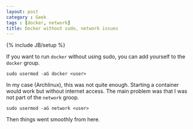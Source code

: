 ```yaml
---
layout: post
category : Geek
tags : [docker, network]
title: Docker without sudo, network issues
---
```

{% include JB/setup %}

If you want to run `docker` without using sudo, you can add yourself to the `docker` group.

```
sudo usermod -aG docker <user>
```

In my case (Archlinux), this was not quite enough. Starting a container would work but
without internet access. The main problem was that I was not part of the `network` groop.

```
sudo usermod -aG network <user>
```

Then things went smoothly from here.
